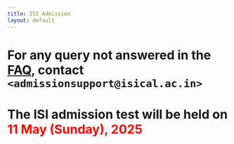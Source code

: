 ```yaml
---
title: ISI Admission
layout: default
---
```



<div class="news blue">

# For any query not answered in the [FAQ](Documents/IsiAdmission2023/FAQ.pdf), contact `<admissionsupport@isical.ac.in>`

</div>


# The ISI admission test will be held on <font color="red"> 11 May (Sunday), 2025</font>




